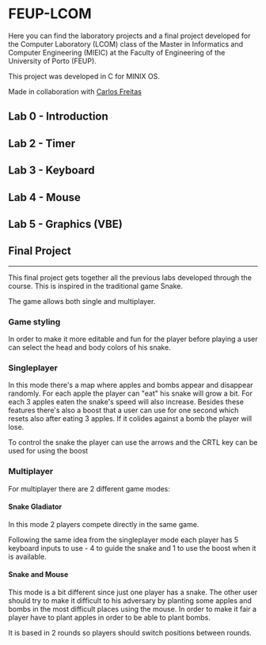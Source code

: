 # FEUP-LCOM

Here you can find  the laboratory projects and a final project developed for the Computer Laboratory (LCOM) class of the Master in Informatics and Computer Engineering (MIEIC) at the Faculty of Engineering of the University of Porto (FEUP).

This project was developed in C for MINIX OS.

Made in collaboration with [Carlos Freitas](https://github.com/CarlosFr97)

## Lab 0 - Introduction

## Lab 2 - Timer

## Lab 3 - Keyboard

## Lab 4 - Mouse

## Lab 5 - Graphics (VBE)

## Final Project
--------------------

This final project gets together all the previous labs developed through the course. This is inspired in the traditional game Snake.

The game allows both single and multiplayer.


### **Game styling**


In order to make it more editable and fun for the player before playing a user can select the head and body colors of his snake.


### **Singleplayer**

In this mode there's a map where apples and bombs appear and disappear randomly. For each apple the player can "eat" his snake will grow a bit. For each 3 apples eaten the snake's speed will also increase. Besides these features there's also a boost that a user can use for one second which resets also after eating 3 apples. If it colides against a bomb the player will lose.

To control the snake the player can use the arrows and the CRTL key can be used for using the boost

### **Multiplayer**

For multiplayer there are 2 different game modes:

#### Snake Gladiator

In this mode 2 players compete directly in the same game.

Following the same idea from the singleplayer mode each player has 5 keyboard inputs to use - 4 to guide the snake and 1 to use the boost when it is available.


#### Snake and Mouse

This mode is a bit different since just one player has a snake. The other user should try to make it difficult to his adversary by planting some apples and bombs in the most difficult places using the mouse. In order to make it fair a player have to plant apples in order to be able to plant bombs.

It is based in 2 rounds so players should switch positions between rounds.







